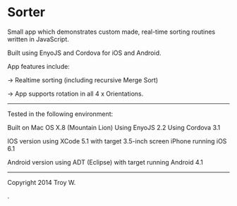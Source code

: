 Sorter
=====


Small app which demonstrates custom made, real-time sorting routines written in JavaScript.

Built using EnyoJS and Cordova for iOS and Android.

App features include:

-> Realtime sorting (including recursive Merge Sort)

-> App supports rotation in all 4 x Orientations.

------------------

Tested in the following environment:

Built on Mac OS X.8 (Mountain Lion)
Using EnyoJS 2.2
Using Cordova 3.1

IOS version using XCode 5.1 with target 3.5-inch screen iPhone running iOS 6.1

Android version using ADT (Eclipse) with target running Android 4.1

------------------

Copyright 2014 Troy W.

.

